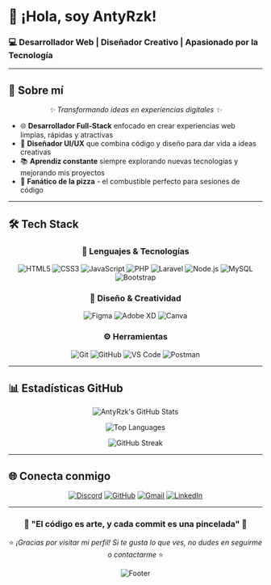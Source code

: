 # 👋 ¡Hola, soy AntyRzk!

### 💻 **Desarrollador Web | Diseñador Creativo | Apasionado por la Tecnología**  

---

## 🌟 **Sobre mí**

<p align="center">
  <i>✨ Transformando ideas en experiencias digitales ✨</i>
</p>

- 🌐 **Desarrollador Full-Stack** enfocado en crear experiencias web limpias, rápidas y atractivas
- 🎨 **Diseñador UI/UX** que combina código y diseño para dar vida a ideas creativas
- 📚 **Aprendiz constante** siempre explorando nuevas tecnologías y mejorando mis proyectos
- 🍕 **Fanático de la pizza** - el combustible perfecto para sesiones de código

---

## 🛠 **Tech Stack**

<div align="center">

### 💾 **Lenguajes & Tecnologías**
![HTML5](https://img.shields.io/badge/HTML5-E34F26?style=for-the-badge&logo=html5&logoColor=white)
![CSS3](https://img.shields.io/badge/CSS3-1572B6?style=for-the-badge&logo=css3&logoColor=white)
![JavaScript](https://img.shields.io/badge/JavaScript-F7DF1E?style=for-the-badge&logo=javascript&logoColor=black)
![PHP](https://img.shields.io/badge/PHP-777BB4?style=for-the-badge&logo=php&logoColor=white)
![Laravel](https://img.shields.io/badge/Laravel-FF2D20?style=for-the-badge&logo=laravel&logoColor=white)
![Node.js](https://img.shields.io/badge/Node.js-339933?style=for-the-badge&logo=nodedotjs&logoColor=white)
![MySQL](https://img.shields.io/badge/MySQL-4479A1?style=for-the-badge&logo=mysql&logoColor=white)
![Bootstrap](https://img.shields.io/badge/Bootstrap-7952B3?style=for-the-badge&logo=bootstrap&logoColor=white)

### 🎨 **Diseño & Creatividad**
![Figma](https://img.shields.io/badge/Figma-F24E1E?style=for-the-badge&logo=figma&logoColor=white)
![Adobe XD](https://img.shields.io/badge/Adobe%20XD-470137?style=for-the-badge&logo=Adobe%20XD&logoColor=#FF61F6)
![Canva](https://img.shields.io/badge/Canva-00C4CC?style=for-the-badge&logo=Canva&logoColor=white)

### ⚙️ **Herramientas**
![Git](https://img.shields.io/badge/Git-F05032?style=for-the-badge&logo=git&logoColor=white)
![GitHub](https://img.shields.io/badge/GitHub-181717?style=for-the-badge&logo=github&logoColor=white)
![VS Code](https://img.shields.io/badge/VS%20Code-007ACC?style=for-the-badge&logo=visual-studio-code&logoColor=white)
![Postman](https://img.shields.io/badge/Postman-FF6C37?style=for-the-badge&logo=Postman&logoColor=white)

</div>

---

## 📊 **Estadísticas GitHub**

<div align="center">

![AntyRzk's GitHub Stats](https://github-readme-stats.vercel.app/api?username=AntyRzk&show_icons=true&theme=radical&hide_border=true&bg_color=0D1117&text_color=FFFFFF&icon_color=F87171&hide_title=false&count_private=true&include_all_commits=true)

![Top Languages](https://github-readme-stats.vercel.app/api/top-langs/?username=AntyRzk&layout=compact&theme=radical&hide_border=true&bg_color=0D1117&text_color=FFFFFF&langs_count=8)

![GitHub Streak](https://streak-stats.demolab.com?user=AntyRzk&theme=radical&hide_border=true&background=0D1117)

</div>

---

## 🌐 **Conecta conmigo**

<div align="center">

[![Discord](https://img.shields.io/badge/Discord-AntyRzk%230000-5865F2?style=for-the-badge&logo=discord&logoColor=white)](https://discord.com/users/592915435071078488)
[![GitHub](https://img.shields.io/badge/GitHub-AntyRzk-181717?style=for-the-badge&logo=github&logoColor=white)](https://github.com/AntyRzk)
[![Gmail](https://img.shields.io/badge/Gmail-D14836?style=for-the-badge&logo=gmail&logoColor=white)](mailto:tu-email@gmail.com)
[![LinkedIn](https://img.shields.io/badge/LinkedIn-0077B5?style=for-the-badge&logo=linkedin&logoColor=white)](https://linkedin.com/in/tu-perfil)

</div>

---

<div align="center">

### 🎨 **"El código es arte, y cada commit es una pincelada"** 🎨

⭐ *¡Gracias por visitar mi perfil! Si te gusta lo que ves, no dudes en seguirme o contactarme* ⭐

![Footer](https://capsule-render.vercel.app/api?type=waving&color=gradient&height=100&section=footer&text=またね!&fontSize=40&fontColor=ffffff)

</div>
